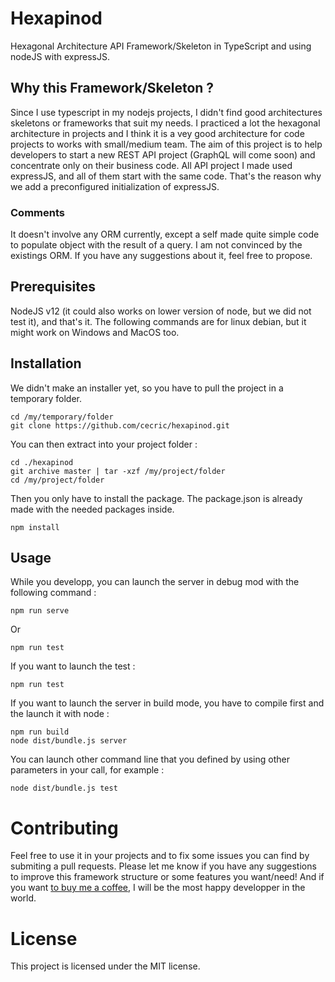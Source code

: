 # Hexapinod

Hexagonal Architecture API Framework/Skeleton in TypeScript and using nodeJS with expressJS.

## Why this Framework/Skeleton ?

Since I use typescript in my nodejs projects, I didn't find good architectures skeletons or frameworks that suit my needs. I practiced a lot the hexagonal architecture in projects and I think it is a vey good architecture for code projects to works with small/medium team. The aim of this project is to help developers to start a new REST API project (GraphQL will come soon) and concentrate only on their business code.
All API project I made used expressJS, and all of them start with the same code. That's the reason why we add a preconfigured initialization of expressJS. 

### Comments
It doesn't involve any ORM currently, except a self made quite simple code to populate object with the result of a query. I am not convinced by the existings ORM. If you have any suggestions about it, feel free to propose.

## Prerequisites

NodeJS v12 (it could also works on lower version of node, but we did not test it), and that's it.
The following commands are for linux debian, but it might work on Windows and MacOS too.

## Installation

We didn't make an installer yet, so you have to pull the project in a temporary folder.
```
cd /my/temporary/folder
git clone https://github.com/cecric/hexapinod.git
```

You can then extract into your project folder :
```
cd ./hexapinod
git archive master | tar -xzf /my/project/folder
cd /my/project/folder
```

Then you only have to install the package. The package.json is already made with the needed packages inside.
```
npm install
```

## Usage

While you developp, you can launch the server in debug mod with the following command :
```
npm run serve
```
Or
```
npm run test
```

If you want to launch the test :
```
npm run test
```
  
If you want to launch the server in build mode, you have to compile first and the launch it with node :
```
npm run build
node dist/bundle.js server
```

You can launch other command line that you defined by using other parameters in your call, for example :
```
node dist/bundle.js test
```

# Contributing
Feel free to use it in your projects and to fix some issues you can find by submiting a pull requests. Please let me know if you have any suggestions to improve this framework structure or some features you want/need!
And if you want [to buy me a coffee](https://www.buymeacoffee.com/cecric), I will be the most happy developper in the world.

# License 
This project is licensed under the MIT license.
